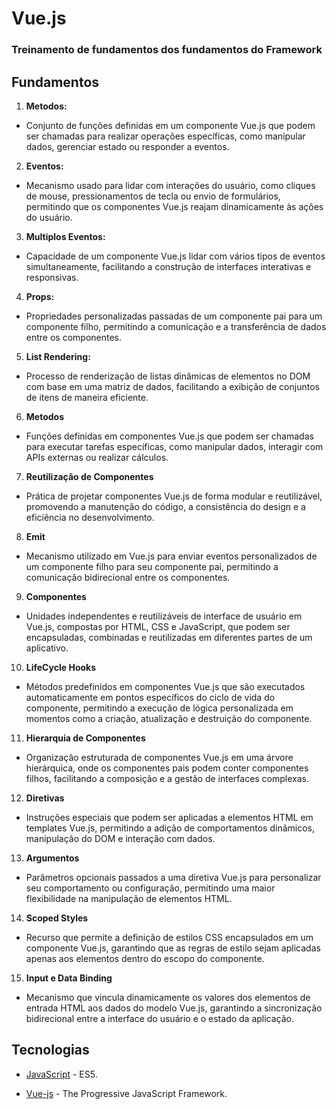 # Vue.js
### Treinamento de fundamentos dos fundamentos do Framework

## Fundamentos

1. **Metodos:**
- Conjunto de funções definidas em um componente Vue.js que podem ser chamadas para realizar operações específicas, como manipular dados, gerenciar estado ou responder a eventos.
  
2. **Eventos:**
-  Mecanismo usado para lidar com interações do usuário, como cliques de mouse, pressionamentos de tecla ou envio de formulários, permitindo que os componentes Vue.js reajam dinamicamente às ações do usuário.
  
3. **Multiplos Eventos:**
- Capacidade de um componente Vue.js lidar com vários tipos de eventos simultaneamente, facilitando a construção de interfaces interativas e responsivas.
  
4. **Props:**
- Propriedades personalizadas passadas de um componente pai para um componente filho, permitindo a comunicação e a transferência de dados entre os componentes.
  
5. **List Rendering:**
- Processo de renderização de listas dinâmicas de elementos no DOM com base em uma matriz de dados, facilitando a exibição de conjuntos de itens de maneira eficiente.
  
6. **Metodos**
- Funções definidas em componentes Vue.js que podem ser chamadas para executar tarefas específicas, como manipular dados, interagir com APIs externas ou realizar cálculos.
   
7. **Reutilização de Componentes**
- Prática de projetar componentes Vue.js de forma modular e reutilizável, promovendo a manutenção do código, a consistência do design e a eficiência no desenvolvimento.
  
8. **Emit**
- Mecanismo utilizado em Vue.js para enviar eventos personalizados de um componente filho para seu componente pai, permitindo a comunicação bidirecional entre os componentes.
  
9. **Componentes**
- Unidades independentes e reutilizáveis de interface de usuário em Vue.js, compostas por HTML, CSS e JavaScript, que podem ser encapsuladas, combinadas e reutilizadas em diferentes partes de um aplicativo.
  
10. **LifeCycle Hooks**
- Métodos predefinidos em componentes Vue.js que são executados automaticamente em pontos específicos do ciclo de vida do componente, permitindo a execução de lógica personalizada em momentos como a criação, atualização e destruição do componente.
  
11. **Hierarquia de Componentes**
- Organização estruturada de componentes Vue.js em uma árvore hierárquica, onde os componentes pais podem conter componentes filhos, facilitando a composição e a gestão de interfaces complexas.
  
12. **Diretivas**
- Instruções especiais que podem ser aplicadas a elementos HTML em templates Vue.js, permitindo a adição de comportamentos dinâmicos, manipulação do DOM e interação com dados.
  
13. **Argumentos**
- Parâmetros opcionais passados a uma diretiva Vue.js para personalizar seu comportamento ou configuração, permitindo uma maior flexibilidade na manipulação de elementos HTML.
  
14. **Scoped Styles**
- Recurso que permite a definição de estilos CSS encapsulados em um componente Vue.js, garantindo que as regras de estilo sejam aplicadas apenas aos elementos dentro do escopo do componente.
  
15. **Input e Data Binding**
- Mecanismo que vincula dinamicamente os valores dos elementos de entrada HTML aos dados do modelo Vue.js, garantindo a sincronização bidirecional entre a interface do usuário e o estado da aplicação.

## Tecnologias

- [JavaScript]([https://www.oracle.com/java/technologies/javase-jdk17-downloads.html](https://developer.mozilla.org/pt-BR/docs/Web/JavaScript)) - ES5.

- [Vue-js]([https://spring.io/](https://vuejs.org/)) - The Progressive JavaScript Framework.
